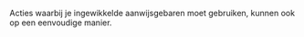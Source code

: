 <!-- @license CC0-1.0 -->

Acties waarbij je ingewikkelde aanwijsgebaren moet gebruiken, kunnen ook op een eenvoudige manier.

